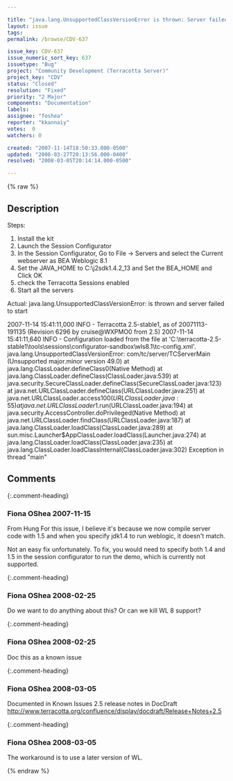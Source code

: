 ```yaml
---

title: "java.lang.UnsupportedClassVersionError is thrown: Server failed to start on session configurator for weblogic 8.1"
layout: issue
tags: 
permalink: /browse/CDV-637

issue_key: CDV-637
issue_numeric_sort_key: 637
issuetype: "Bug"
project: "Community Development (Terracotta Server)"
project_key: "CDV"
status: "Closed"
resolution: "Fixed"
priority: "2 Major"
components: "Documentation"
labels: 
assignee: "foshea"
reporter: "kkannaiy"
votes:  0
watchers: 0

created: "2007-11-14T18:50:33.000-0500"
updated: "2008-03-27T20:13:56.000-0400"
resolved: "2008-03-05T20:14:14.000-0500"

---
```




{% raw %}



## Description

<div markdown="1" class="description">

Steps:

1. Install the kit 
2. Launch the Session Configurator
3. In the Session Configurator, Go to File -> Servers and select the Current webserver as BEA Weblogic 8.1
4. Set the JAVA\_HOME to C:\j2sdk1.4.2\_13 and Set the BEA\_HOME and Click OK
5. check the Terracotta Sessions enabled
6. Start all the servers

Actual: java.lang.UnsupportedClassVersionError: is thrown and server failed to start

2007-11-14 15:41:11,000 INFO - Terracotta 2.5-stable1, as of 20071113-191135 (Revision 6296 by cruise@WXPMO0 from 2.5)
2007-11-14 15:41:11,640 INFO - Configuration loaded from the file at 'C:\terracotta-2.5-stable1\tools\sessions\configurator-sandbox\wls8.1\tc-config.xml'.
java.lang.UnsupportedClassVersionError: com/tc/server/TCServerMain (Unsupported major.minor version 49.0)
	at java.lang.ClassLoader.defineClass0(Native Method)
	at java.lang.ClassLoader.defineClass(ClassLoader.java:539)
	at java.security.SecureClassLoader.defineClass(SecureClassLoader.java:123)
	at java.net.URLClassLoader.defineClass(URLClassLoader.java:251)
	at java.net.URLClassLoader.access$100(URLClassLoader.java:55)
	at java.net.URLClassLoader$1.run(URLClassLoader.java:194)
	at java.security.AccessController.doPrivileged(Native Method)
	at java.net.URLClassLoader.findClass(URLClassLoader.java:187)
	at java.lang.ClassLoader.loadClass(ClassLoader.java:289)
	at sun.misc.Launcher$AppClassLoader.loadClass(Launcher.java:274)
	at java.lang.ClassLoader.loadClass(ClassLoader.java:235)
	at java.lang.ClassLoader.loadClassInternal(ClassLoader.java:302)
Exception in thread "main" 


</div>

## Comments


{:.comment-heading}
### **Fiona OShea** <span class="date">2007-11-15</span>

<div markdown="1" class="comment">

From Hung
For this issue, I believe it's because we now compile server code with 1.5 and when you specify jdk1.4 to run weblogic, it doesn't match.

Not an easy fix unfortunately. To fix, you would need to specify both 1.4 and 1.5 in the session configurator to run the demo, which is currently not supported.

</div>


{:.comment-heading}
### **Fiona OShea** <span class="date">2008-02-25</span>

<div markdown="1" class="comment">

 Do we want to do anything about this? Or can we kill WL 8 support?

</div>


{:.comment-heading}
### **Fiona OShea** <span class="date">2008-02-25</span>

<div markdown="1" class="comment">

Doc this as a known issue

</div>


{:.comment-heading}
### **Fiona OShea** <span class="date">2008-03-05</span>

<div markdown="1" class="comment">

Documented in Known Issues 2.5 release notes in DocDraft
http://www.terracotta.org/confluence/display/docdraft/Release+Notes+2.5


</div>


{:.comment-heading}
### **Fiona OShea** <span class="date">2008-03-05</span>

<div markdown="1" class="comment">

The workaround is to use a later version of WL.

</div>



{% endraw %}
